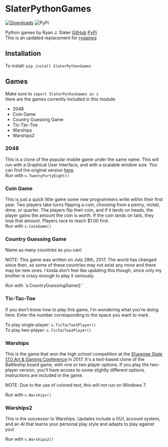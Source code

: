 # SlaterPythonGames

[![Downloads](http://pepy.tech/badge/SlaterPythonGames)](http://pepy.tech/project/SlaterPythonGames)  ![PyPi](https://badge.fury.io/py/SlaterPythonGames.png)<br>

Python games by Ryan J. Slater [GitHub](https://github.com/rjslater2000/SlaterPythonGames)
[PyPi](https://pypi.org/project/SlaterPythonGames/)<br>
This is an updated replacement for [rygames](https://pypi.org/project/RyGames/)<br>

## Installation

To install: `pip install SlaterPythonGames`

## Games

Make sure to `import SlaterPythonGames as s`<br>
Here are the games currently included in this module:
- 2048
- Coin Game
- Country Guessing Game
- Tic-Tac-Toe
- Warships
- Warships2

### 2048

This is a clone of the popular mobile game under the same name. This will run with a Graphical User Interface, and with a scalable window size. You can find the original version [here](https://gabrielecirulli.github.io/2048/).<br>
Run with `s.TwentyFortyEight()`

### Coin Game

This is just a quick little game some new programmers write within their first year. Two players take turns flipping a coin, choosing from a penny, nickel, dime, or quarter. The players flip their coin, and if it lands on heads, the player gains the amount the coin is worth. If the coin lands on tails, they lose that amount. Players race to reach $1.00 first.<br>
Run with `s.CoinGame()`

### Country Guessing Game

Name as many countries as you can!

NOTE: This game was written on July 28th, 2017. The world has changed since then, so some of these countries may not exist any more and there may be new ones. I kinda don't feel like updating this though, since only my brother is crazy enough to play it seriously.

Run with `s.CountryGuessingGame()``

### Tic-Tac-Toe

If you don't know how to play this game, I'm wondering what you're doing here. Enter the number corresponding to the space you want to mark.

To play single-player: `s.TicTacToe1Player()`<br>
To play two-player: `s.TicTacToe2Player()`

### Warships

This is the game that won the high school competition at the [Shawnee State](http://www.shawnee.edu/gaming/) [17.0 Art & Gaming Conference](https://vrcfa.com/events/shawnee-17-0/) in 2017.
It's a text-based clone of the Battleship board game, with one or two player options. If you play the two-player version, you'll have access to some slightly different options.
Instructions are included in the game.

NOTE: Due to the use of colored text, this will not run on Windows 7.

Run with `s.Warships()`

### Warships2

This is the successor to Warships. Updates include a GUI, account system, and an AI that learns your personal play style and adapts to play against you!

Run with `s.Warships2()`
